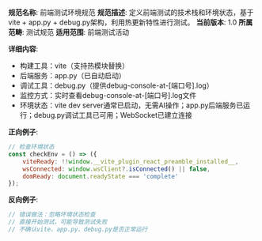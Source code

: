 **规范名称**: 前端测试环境规范
**规范描述**: 定义前端测试的技术栈和环境状态，基于vite + app.py + debug.py架构，利用热更新特性进行测试。
**当前版本**: 1.0
**所属范畴**: 测试规范
**适用范围**: 前端测试活动

**详细内容**:
- 构建工具：vite（支持热模块替换）
- 后端服务：app.py（已自动启动）
- 调试工具：debug.py（提供debug-console-at-[端口号].log）
- 监控方式：实时查看debug-console-at-[端口号].log文件
- 环境状态：vite dev server通常已启动，无需AI操作；app.py后端服务已运行；debug.py调试工具已可用；WebSocket已建立连接

**正向例子**:
```javascript
// 检查环境状态
const checkEnv = () => ({
    viteReady: !!window.__vite_plugin_react_preamble_installed__,
    wsConnected: window.wsClient?.isConnected() || false,
    domReady: document.readyState === 'complete'
});
```

**反向例子**:
```javascript
// 错误做法：忽略环境状态检查
// 直接开始测试，可能导致测试失败
// 不确认vite、app.py、debug.py是否正常运行
